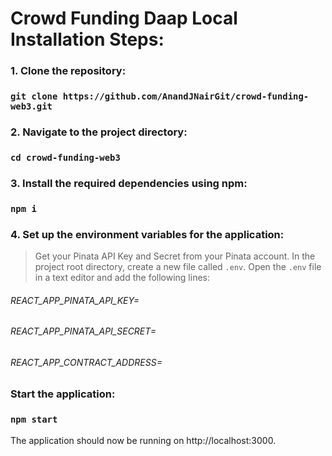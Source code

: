 # Crowd Funding Daap Local Installation Steps:

### 1. Clone the repository:
### `git clone https://github.com/AnandJNairGit/crowd-funding-web3.git`

### 2. Navigate to the project directory:
### `cd crowd-funding-web3`

### 3. Install the required dependencies using npm:
### `npm i`
### 4. Set up the environment variables for the application:

>Get your Pinata API Key and Secret from your Pinata account.
In the project root directory, create a new file called `.env`.
>Open the `.env` file in a text editor and add the following lines:
###### REACT_APP_PINATA_API_KEY=<YOUR PINATA API KEY>
###### REACT_APP_PINATA_API_SECRET=<YOUR PINATA API SECRET>
###### REACT_APP_CONTRACT_ADDRESS=<ADDRESS OF DEPLOYED CONTRACT>
### Start the application:
### `npm start`
The application should now be running on http://localhost:3000.
